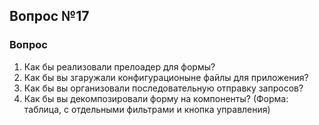 ## Вопрос №17

### Вопрос 

1) Как бы реализовали прелоадер для формы?
2) Как бы вы згаружали конфигурационыне файлы для приложения?
3) Как бы вы организовали последовательную отправку запросов?
4) Как бы вы декомпозировали форму на компоненты? (Форма: таблица, с отдельными фильтрами и кнопка управления)